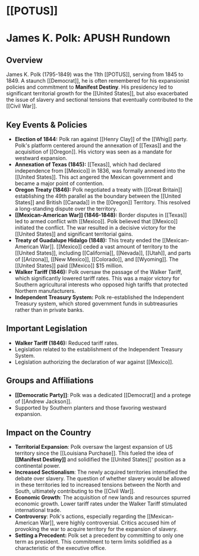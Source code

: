 # [[POTUS]]
# James K. Polk: APUSH Rundown

## Overview

James K. Polk (1795-1849) was the 11th [[POTUS]], serving from 1845 to 1849. A staunch [[Democrat]], he is often remembered for his expansionist policies and commitment to **Manifest Destiny**. His presidency led to significant territorial growth for the [[United States]], but also exacerbated the issue of slavery and sectional tensions that eventually contributed to the [[Civil War]].

## Key Events & Policies

*   **Election of 1844:** Polk ran against [[Henry Clay]] of the [[Whig]] party. Polk's platform centered around the annexation of [[Texas]] and the acquisition of [[Oregon]]. His victory was seen as a mandate for westward expansion.
*   **Annexation of Texas (1845):** [[Texas]], which had declared independence from [[Mexico]] in 1836, was formally annexed into the [[United States]]. This act angered the Mexican government and became a major point of contention.
*   **Oregon Treaty (1846):** Polk negotiated a treaty with [[Great Britain]] establishing the 49th parallel as the boundary between the [[United States]] and British [[Canada]] in the [[Oregon]] Territory. This resolved a long-standing dispute over the territory.
*   **[[Mexican-American War]] (1846-1848):** Border disputes in [[Texas]] led to armed conflict with [[Mexico]]. Polk believed that [[Mexico]] initiated the conflict. The war resulted in a decisive victory for the [[United States]] and significant territorial gains.
*   **Treaty of Guadalupe Hidalgo (1848):** This treaty ended the [[Mexican-American War]]. [[Mexico]] ceded a vast amount of territory to the [[United States]], including [[California]], [[Nevada]], [[Utah]], and parts of [[Arizona]], [[New Mexico]], [[Colorado]], and [[Wyoming]]. The [[United States]] paid [[Mexico]] $15 million.
*   **Walker Tariff (1846):** Polk oversaw the passage of the Walker Tariff, which significantly lowered tariff rates. This was a major victory for Southern agricultural interests who opposed high tariffs that protected Northern manufacturers.
*   **Independent Treasury System:** Polk re-established the Independent Treasury system, which stored government funds in subtreasuries rather than in private banks.

## Important Legislation

*   **Walker Tariff (1846):** Reduced tariff rates.
*   Legislation related to the establishment of the Independent Treasury System.
*   Legislation authorizing the declaration of war against [[Mexico]].

## Groups and Affiliations

*   **[[Democratic Party]]**: Polk was a dedicated [[Democrat]] and a protege of [[Andrew Jackson]].
*   Supported by Southern planters and those favoring westward expansion.

## Impact on the Country

*   **Territorial Expansion**: Polk oversaw the largest expansion of US territory since the [[Louisiana Purchase]]. This fueled the idea of **[[Manifest Destiny]]** and solidified the [[United States]]' position as a continental power.
*   **Increased Sectionalism**: The newly acquired territories intensified the debate over slavery. The question of whether slavery would be allowed in these territories led to increased tensions between the North and South, ultimately contributing to the [[Civil War]].
*   **Economic Growth**: The acquisition of new lands and resources spurred economic growth. Lower tariff rates under the Walker Tariff stimulated international trade.
*   **Controversy**: Polk's actions, especially regarding the [[Mexican-American War]], were highly controversial. Critics accused him of provoking the war to acquire territory for the expansion of slavery.
*   **Setting a Precedent:** Polk set a precedent by committing to only one term as president. This commitment to term limits solidified as a characteristic of the executive office.

